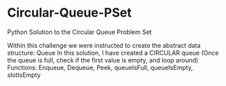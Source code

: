 # Circular-Queue-PSet
Python Solution to the Circular Queue Problem Set

Within this challenge we were instructed to create the abstract data structure: Queue
In this solution, I have created a CIRCULAR queue (Once the queue is full, check if the first value is empty, and loop around)
Functions: Enqueue, Dequeue, Peek, queueIsFull, queueIsEmpty, slotIsEmpty
